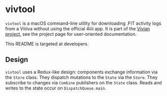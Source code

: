 #  vivtool

`vivtool` is a macOS command-line utility for downloading .FIT activity logs from a Viiiiva without using the official 4iiii app.  It is part of the [Vivian project](https://github.com/p00ya/vivian), see the project page for user-oriented documentation.

This README is targeted at developers.

## Design

`vivtool` uses a Redux-like design: components exchange information via the `Store` class.  They dispatch mutations to the `State` via the `Store`.  They subscribe to changes via `Combine` publishers on the `State` class.  Reads and writes to the state occur on `DispatchQueue.main`.

